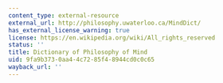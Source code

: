```yaml
---
content_type: external-resource
external_url: http://philosophy.uwaterloo.ca/MindDict/
has_external_license_warning: true
license: https://en.wikipedia.org/wiki/All_rights_reserved
status: ''
title: Dictionary of Philosophy of Mind
uid: 9fa9b373-0aa4-4c72-85f4-8944cd0c0c65
wayback_url: ''
---
```

